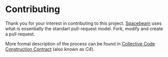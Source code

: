 Contributing
============

Thank you for your interest in contributing to this project. [Spacebeam](https://spacebeam.org)
uses what is essentially the standart pull-request model. Fork, modify and create a pull request.

More formal description of the process can be found in [Collective Code Construction Contract](http://rfc.zeromq.org/spec:42/C4/) (also known as _C4_).
